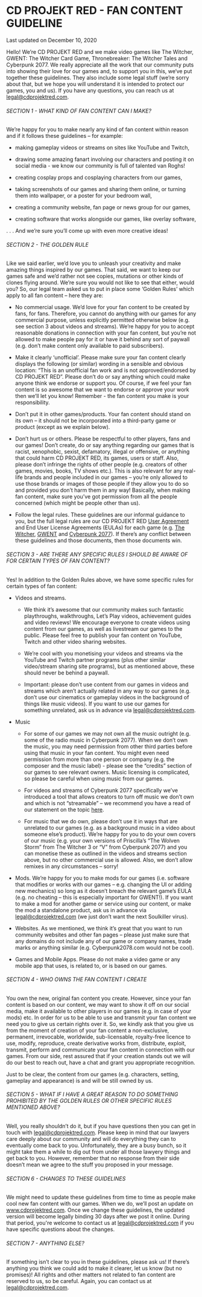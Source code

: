 CD PROJEKT RED - FAN CONTENT GUIDELINE
======================================

Last updated on December 10, 2020

Hello! We’re CD PROJEKT RED and we make video games like The Witcher, GWENT: The Witcher Card Game, Thronebreaker: The Witcher Tales and Cyberpunk 2077. We really appreciate all the work that our community puts into showing their love for our games and, to support you in this, we‘ve put together these guidelines. They also include some legal stuff (we’re sorry about that, but we hope you will understand it is intended to protect our games, you and us). If you have any questions, you can reach us at legal@cdprojektred.com.

###### SECTION 1 - WHAT KIND OF FAN CONTENT CAN I MAKE?

We’re happy for you to make nearly any kind of fan content within reason and if it follows these guidelines – for example:

*   making gameplay videos or streams on sites like YouTube and Twitch,
    
*   drawing some amazing fanart involving our characters and posting it on social media - we know our community is full of talented van Roghs!
    
*   creating cosplay props and cosplaying characters from our games,
    
*   taking screenshots of our games and sharing them online, or turning them into wallpaper, or a poster for your bedroom wall,
    
*   creating a community website, fan page or news group for our games,
    
*   creating software that works alongside our games, like overlay software,
    

. . . And we’re sure you’ll come up with even more creative ideas!

###### SECTION 2 - THE GOLDEN RULE

Like we said earlier, we’d love you to unleash your creativity and make amazing things inspired by our games. That said, we want to keep our games safe and we’d rather not see copies, mutations or other kinds of clones flying around. We’re sure you would not like to see that either, would you? So, our legal team asked us to put in place some ‘Golden Rules’ which apply to all fan content – here they are:

*   No commercial usage. We’d love for your fan content to be created by fans, for fans. Therefore, you cannot do anything with our games for any commercial purpose, unless explicitly permitted otherwise below (e.g. see section 3 about videos and streams). We’re happy for you to accept reasonable donations in connection with your fan content, but you’re not allowed to make people pay for it or have it behind any sort of paywall (e.g. don’t make content only available to paid subscribers).
    
*   Make it clearly ‘unofficial’. Please make sure your fan content clearly displays the following (or similar) wording in a sensible and obvious location: “This is an unofficial fan work and is not approved/endorsed by CD PROJEKT RED”. Please don’t do or say anything which could make anyone think we endorse or support you. Of course, if we feel your fan content is so awesome that we want to endorse or approve your work then we’ll let you know! Remember - the fan content you make is your responsibility.
    
*   Don’t put it in other games/products. Your fan content should stand on its own – it should not be incorporated into a third-party game or product (except as we explain below).
    
*   Don’t hurt us or others. Please be respectful to other players, fans and our games! Don’t create, do or say anything regarding our games that is racist, xenophobic, sexist, defamatory, illegal or offensive, or anything that could harm CD PROJEKT RED, its games, users or staff. Also, please don’t infringe the rights of other people (e.g. creators of other games, movies, books, TV shows etc.). This is also relevant for any real-life brands and people included in our games – you’re only allowed to use those brands or images of those people if they allow you to do so and provided you don’t harm them in any way! Basically, when making fan content, make sure you’ve got permission from all the people concerned (which might be people other than us).
    
*   Follow the legal rules. These guidelines are our informal guidance to you, but the full legal rules are our CD PROJEKT RED [User Agreement](https://regulations.cdprojektred.com/user_agreement/) and End User License Agreements (EULAs) for each game (e.g. [The Witcher](https://regulations.cdprojektred.com/en/witcher3/), [GWENT](https://www.playgwent.com/user-agreement) and [Cyberpunk 2077](https://www.cyberpunk.net/user-agreement/)). If there’s any conflict between these guidelines and those documents, then those documents win.
    

###### SECTION 3 - ARE THERE ANY SPECIFIC RULES I SHOULD BE AWARE OF FOR CERTAIN TYPES OF FAN CONTENT?

Yes! In addition to the Golden Rules above, we have some specific rules for certain types of fan content:

*   Videos and streams.
    
    *   We think it’s awesome that our community makes such fantastic playthroughs, walkthroughs, Let’s Play videos, achievement guides and video reviews! We encourage everyone to create videos using content from our games, as well as livestream our games to the public. Please feel free to publish your fan content on YouTube, Twitch and other video sharing websites.
        
    *   We’re cool with you monetising your videos and streams via the YouTube and Twitch partner programs (plus other similar video/stream sharing site programs), but as mentioned above, these should never be behind a paywall.
        
    *   Important: please don’t use content from our games in videos and streams which aren’t actually related in any way to our games (e.g. don’t use our cinematics or gameplay videos in the background of things like music videos). If you want to use our games for something unrelated, ask us in advance via legal@cdprojektred.com.
        
*   Music
    
    *   For some of our games we may not own all the music outright (e.g. some of the radio music in Cyberpunk 2077). When we don’t own the music, you may need permission from other third parties before using that music in your fan content. You might even need permission from more than one person or company (e.g. the composer and the music label) - please see the “credits” section of our games to see relevant owners. Music licensing is complicated, so please be careful when using music from our games.
        
    *   For videos and streams of Cyberpunk 2077 specifically we’ve introduced a tool that allows creators to turn off music we don’t own and which is not “streamable” – we recommend you have a read of our statement on the topic [here](https://www.cyberpunk.net/en/news/36734/dedicated-cyberpunk-2077-feature-for-content-creators-disable-copyrighted-music).
        
    *   For music that we do own, please don’t use it in ways that are unrelated to our games (e.g. as a background music in a video about someone else’s product). We’re happy for you to do your own covers of our music (e.g. your own versions of Priscilla’s “The Wolven Storm” from The Witcher 3 or “V” from Cyberpunk 2077) and you can monetise these as outlined in the videos and streams section above, but no other commercial use is allowed. Also, we don’t allow remixes in any circumstances – sorry!
        
*   Mods. We’re happy for you to make mods for our games (i.e. software that modifies or works with our games – e.g. changing the UI or adding new mechanics) so long as it doesn’t breach the relevant game’s EULA (e.g. no cheating – this is especially important for GWENT!). If you want to make a mod for another game or service using our content, or make the mod a standalone product, ask us in advance via legal@cdprojektred.com (we just don’t want the next Soulkiller virus).
    
*   Websites. As we mentioned, we think it’s great that you want to run community websites and other fan pages – please just make sure that any domains do not include any of our game or company names, trade marks or anything similar (e.g. Cyberpunk2078.com would not be cool).
    
*   Games and Mobile Apps. Please do not make a video game or any mobile app that uses, is related to, or is based on our games.
    

###### SECTION 4 - WHO OWNS THE FAN CONTENT I CREATE

You own the new, original fan content you create. However, since your fan content is based on our content, we may want to show it off on our social media, make it available to other players in our games (e.g. in case of your mods) etc. In order for us to be able to use and transmit your fan content we need you to give us certain rights over it. So, we kindly ask that you give us from the moment of creation of your fan content a non-exclusive, permanent, irrevocable, worldwide, sub-licensable, royalty-free licence to use, modify, reproduce, create derivative works from, distribute, exploit, transmit, perform and communicate your fan content in connection with our games. From our side, rest assured that if your creation stands out we will do our best to reach out, have a chat and grant you appropriate recognition.  
  
Just to be clear, the content from our games (e.g. characters, setting, gameplay and appearance) is and will be still owned by us.

###### SECTION 5 - WHAT IF I HAVE A GREAT REASON TO DO SOMETHING PROHIBITED BY THE GOLDEN RULES OR OTHER SPECIFIC RULES MENTIONED ABOVE?

Well, you really shouldn’t do it, but if you have questions then you can get in touch with legal@cdprojektred.com. Please keep in mind that our lawyers care deeply about our community and will do everything they can to eventually come back to you. Unfortunately, they are a busy bunch, so it might take them a while to dig out from under all those lawyery things and get back to you. However, remember that no response from their side doesn’t mean we agree to the stuff you proposed in your message.

###### SECTION 6 - CHANGES TO THESE GUIDELINES

We might need to update these guidelines from time to time as people make cool new fan content with our games. When we do, we’ll post an update on www.cdprojektred.com. Once we change these guidelines, the updated version will become legally binding 30 days after we post it online. During that period, you're welcome to contact us at legal@cdprojektred.com if you have specific questions about the changes.

###### SECTION 7 - ANYTHING ELSE?

If something isn’t clear to you in these guidelines, please ask us! If there’s anything you think we could add to make it clearer, let us know (but no promises)! All rights and other matters not related to fan content are reserved to us, so be careful. Again, you can contact us at legal@cdprojektred.com.